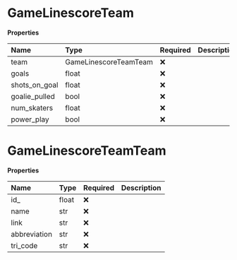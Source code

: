 # GameLinescoreTeam

**Properties**

| Name          | Type                  | Required | Description |
| :------------ | :-------------------- | :------- | :---------- |
| team          | GameLinescoreTeamTeam | ❌       |             |
| goals         | float                 | ❌       |             |
| shots_on_goal | float                 | ❌       |             |
| goalie_pulled | bool                  | ❌       |             |
| num_skaters   | float                 | ❌       |             |
| power_play    | bool                  | ❌       |             |

# GameLinescoreTeamTeam

**Properties**

| Name         | Type  | Required | Description |
| :----------- | :---- | :------- | :---------- |
| id\_         | float | ❌       |             |
| name         | str   | ❌       |             |
| link         | str   | ❌       |             |
| abbreviation | str   | ❌       |             |
| tri_code     | str   | ❌       |             |

<!-- This file was generated by liblab | https://liblab.com/ -->
